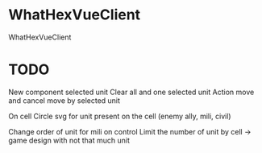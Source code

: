 # WhatHexVueClient
WhatHexVueClient


# TODO

New component selected unit
    Clear all and one selected unit
    Action move and cancel move by selected unit

On cell Circle svg for unit present on the cell (enemy ally, mili, civil)

Change order of unit for mili on control
Limit the number of unit by cell -> game design with not that much unit